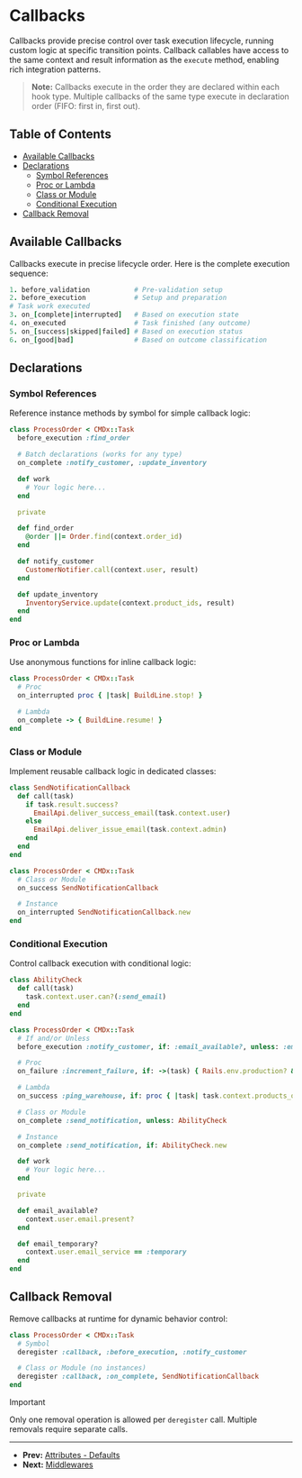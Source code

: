 # Callbacks

Callbacks provide precise control over task execution lifecycle, running custom logic at specific transition points. Callback callables have access to the same context and result information as the `execute` method, enabling rich integration patterns.

> **Note:** Callbacks execute in the order they are declared within each hook type. Multiple callbacks of the same type execute in declaration order (FIFO: first in, first out).

## Table of Contents

- [Available Callbacks](#available-callbacks)
- [Declarations](#declarations)
  - [Symbol References](#symbol-references)
  - [Proc or Lambda](#proc-or-lambda)
  - [Class or Module](#class-or-module)
  - [Conditional Execution](#conditional-execution)
- [Callback Removal](#callback-removal)

## Available Callbacks

Callbacks execute in precise lifecycle order. Here is the complete execution sequence:

```ruby
1. before_validation           # Pre-validation setup
2. before_execution            # Setup and preparation
# Task work executed
3. on_[complete|interrupted]   # Based on execution state
4. on_executed                 # Task finished (any outcome)
5. on_[success|skipped|failed] # Based on execution status
6. on_[good|bad]               # Based on outcome classification
```

## Declarations

### Symbol References

Reference instance methods by symbol for simple callback logic:

```ruby
class ProcessOrder < CMDx::Task
  before_execution :find_order

  # Batch declarations (works for any type)
  on_complete :notify_customer, :update_inventory

  def work
    # Your logic here...
  end

  private

  def find_order
    @order ||= Order.find(context.order_id)
  end

  def notify_customer
    CustomerNotifier.call(context.user, result)
  end

  def update_inventory
    InventoryService.update(context.product_ids, result)
  end
end
```

### Proc or Lambda

Use anonymous functions for inline callback logic:

```ruby
class ProcessOrder < CMDx::Task
  # Proc
  on_interrupted proc { |task| BuildLine.stop! }

  # Lambda
  on_complete -> { BuildLine.resume! }
end
```

### Class or Module

Implement reusable callback logic in dedicated classes:

```ruby
class SendNotificationCallback
  def call(task)
    if task.result.success?
      EmailApi.deliver_success_email(task.context.user)
    else
      EmailApi.deliver_issue_email(task.context.admin)
    end
  end
end

class ProcessOrder < CMDx::Task
  # Class or Module
  on_success SendNotificationCallback

  # Instance
  on_interrupted SendNotificationCallback.new
end
```

### Conditional Execution

Control callback execution with conditional logic:

```ruby
class AbilityCheck
  def call(task)
    task.context.user.can?(:send_email)
  end
end

class ProcessOrder < CMDx::Task
  # If and/or Unless
  before_execution :notify_customer, if: :email_available?, unless: :email_temporary?

  # Proc
  on_failure :increment_failure, if: ->(task) { Rails.env.production? && task.class.name.include?("Legacy") }

  # Lambda
  on_success :ping_warehouse, if: proc { |task| task.context.products_on_backorder? }

  # Class or Module
  on_complete :send_notification, unless: AbilityCheck

  # Instance
  on_complete :send_notification, if: AbilityCheck.new

  def work
    # Your logic here...
  end

  private

  def email_available?
    context.user.email.present?
  end

  def email_temporary?
    context.user.email_service == :temporary
  end
end
```

## Callback Removal

Remove callbacks at runtime for dynamic behavior control:

```ruby
class ProcessOrder < CMDx::Task
  # Symbol
  deregister :callback, :before_execution, :notify_customer

  # Class or Module (no instances)
  deregister :callback, :on_complete, SendNotificationCallback
end
```

> [!IMPORTANT]
> Only one removal operation is allowed per `deregister` call. Multiple removals require separate calls.

---

- **Prev:** [Attributes - Defaults](attributes/defaults.md)
- **Next:** [Middlewares](middlewares.md)
